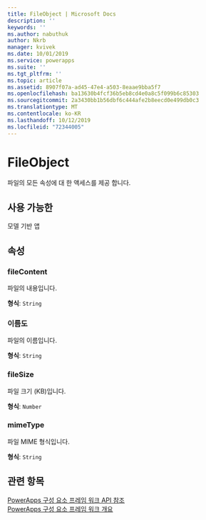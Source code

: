```yaml
---
title: FileObject | Microsoft Docs
description: ''
keywords: ''
ms.author: nabuthuk
author: Nkrb
manager: kvivek
ms.date: 10/01/2019
ms.service: powerapps
ms.suite: ''
ms.tgt_pltfrm: ''
ms.topic: article
ms.assetid: 8907f07a-ad45-47e4-a503-8eaae9bba5f7
ms.openlocfilehash: ba13630b4fcf36b5eb8cd4e0a8c5f099b6c85303
ms.sourcegitcommit: 2a3430bb1b56dbf6c444afe2b8eecd0e499db0c3
ms.translationtype: MT
ms.contentlocale: ko-KR
ms.lasthandoff: 10/12/2019
ms.locfileid: "72344005"
---
```

# <a name="fileobject"></a>FileObject

파일의 모든 속성에 대 한 액세스를 제공 합니다.

## <a name="available-for"></a>사용 가능한

모델 기반 앱

## <a name="properties"></a>속성

### <a name="filecontent"></a>fileContent

파일의 내용입니다.

**형식**: `String`

### <a name="filename"></a>이름도

파일의 이름입니다.

**형식**: `String`

### <a name="filesize"></a>fileSize

파일 크기 (KB)입니다.

**형식**: `Number`

### <a name="mimetype"></a>mimeType

파일 MIME 형식입니다.

**형식**: `String`

## <a name="related-topics"></a>관련 항목

[PowerApps 구성 요소 프레임 워크 API 참조](../reference/index.md)<br/>
[PowerApps 구성 요소 프레임 워크 개요](../overview.md)